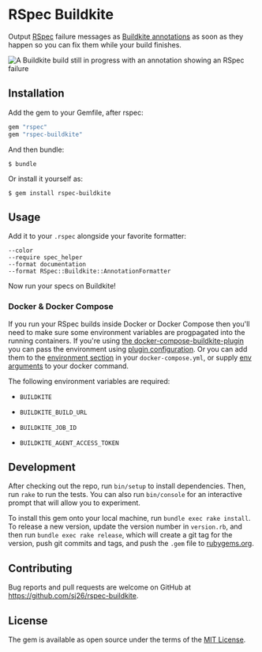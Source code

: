 # RSpec Buildkite

Output [RSpec][rspec] failure messages as [Buildkite annotations][buildkite-annotations] as soon as they happen so you can fix them while your build finishes.

![A Buildkite build still in progress with an annotation showing an RSpec failure][screenshot]

  [rspec]: http://rspec.info
  [buildkite-annotations]: https://buildkite.com/docs/agent/v3/cli-annotate
  [screenshot]: https://user-images.githubusercontent.com/14028/40577709-5b839e8a-614d-11e8-898b-575bb0cc02ba.png

## Installation

Add the gem to your Gemfile, after rspec:

```ruby
gem "rspec"
gem "rspec-buildkite"
```

And then bundle:

    $ bundle

Or install it yourself as:

    $ gem install rspec-buildkite

## Usage

Add it to your `.rspec` alongside your favorite formatter:

```
--color
--require spec_helper
--format documentation
--format RSpec::Buildkite::AnnotationFormatter
```

Now run your specs on Buildkite!

### Docker & Docker Compose

If you run your RSpec builds inside Docker or Docker Compose then you'll need to make sure some environment variables are progpagated into the running containers. If you're using [the docker-compose-buildkite-plugin][dcbp] you can pass the environment using [plugin configuration][dcbp-env]. Or you can add them to the [environment section][dc-env] in your `docker-compose.yml`, or supply [env arguments][d-env] to your docker command.

The following environment variables are required:

- `BUILDKITE`
- `BUILDKITE_BUILD_URL`
- `BUILDKITE_JOB_ID`
- `BUILDKITE_AGENT_ACCESS_TOKEN`

  [dcbp]: https://github.com/buildkite-plugins/docker-compose-buildkite-plugin
  [dcbp-env]: https://github.com/buildkite-plugins/docker-compose-buildkite-plugin#environment
  [dc-env]: https://docs.docker.com/compose/environment-variables/
  [d-env]: https://docs.docker.com/engine/reference/run/#env-environment-variables

## Development

After checking out the repo, run `bin/setup` to install dependencies. Then, run `rake` to run the tests. You can also run `bin/console` for an interactive prompt that will allow you to experiment.

To install this gem onto your local machine, run `bundle exec rake install`. To release a new version, update the version number in `version.rb`, and then run `bundle exec rake release`, which will create a git tag for the version, push git commits and tags, and push the `.gem` file to [rubygems.org](https://rubygems.org).

## Contributing

Bug reports and pull requests are welcome on GitHub at https://github.com/sj26/rspec-buildkite.

## License

The gem is available as open source under the terms of the [MIT License](https://opensource.org/licenses/MIT).
